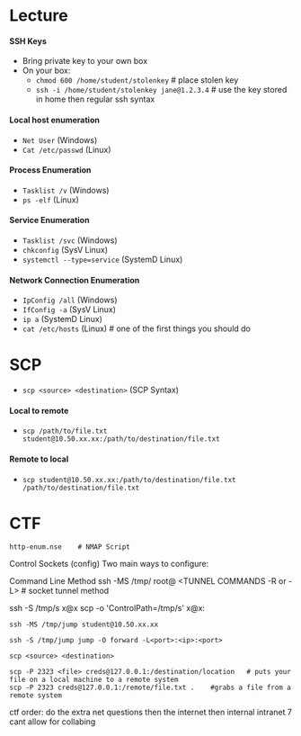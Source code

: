 # Lecture
#### SSH Keys
* Bring private key to your own box
* On your box:
  - `chmod 600 /home/student/stolenkey` # place stolen key
  - `ssh -i /home/student/stolenkey jane@1.2.3.4`   # use the key stored in home then regular ssh syntax
#### Local host enumeration
* `Net User` (Windows)
* `Cat /etc/passwd` (Linux)
#### Process Enumeration
* `Tasklist /v` (Windows)
* `ps -elf` (Linux)
#### Service Enumeration
* `Tasklist /svc` (Windows)
* `chkconfig` (SysV Linux)
* `systemctl --type=service` (SystemD Linux)
#### Network Connection Enumeration
* `IpConfig /all` (Windows)
* `IfConfig -a` (SysV Linux)
* `ip a` (SystemD Linux)
* `cat /etc/hosts` (Linux) # one of the first things you should do 
# SCP
* `scp <source> <destination>` (SCP Syntax)
#### Local to remote
* `scp /path/to/file.txt student@10.50.xx.xx:/path/to/destination/file.txt`
#### Remote to local
* `scp student@10.50.xx.xx:/path/to/destination/file.txt /path/to/destination/file.txt`
# CTF
```
http-enum.nse    # NMAP Script

```


Control Sockets (config)
Two main ways to configure:

Command Line Method
ssh -MS /tmp/<name> root@<IP ADDRESS> <TUNNEL COMMANDS -R or -L> # socket tunnel method

ssh -S /tmp/s x@x
scp -o 'ControlPath=/tmp/s' x@x:<Path>
```
ssh -MS /tmp/jump student@10.50.xx.xx

ssh -S /tmp/jump jump -O forward -L<port>:<ip>:<port>

scp <source> <destination>

scp -P 2323 <file> creds@127.0.0.1:/destination/location   # puts your file on a local machine to a remote system
scp -P 2323 creds@127.0.0.1:/remote/file.txt .    #grabs a file from a remote system

```

ctf order:
  do the extra net questions then the internet then internal
  intranet 7 cant allow for collabing 

